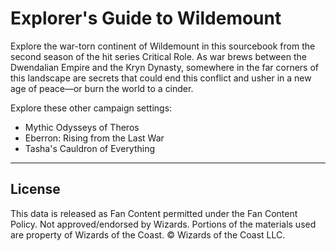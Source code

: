 # Explorer's Guide to Wildemount

Explore the war-torn continent of Wildemount in this sourcebook from the second season of the hit series Critical Role. As war brews between the Dwendalian Empire and the Kryn Dynasty, somewhere in the far corners of this landscape are secrets that could end this conflict and usher in a new age of peace—or burn the world to a cinder.

Explore these other campaign settings:

* Mythic Odysseys of Theros
* Eberron: Rising from the Last War
* Tasha's Cauldron of Everything

---

## License

This data is released as Fan Content permitted under the Fan Content Policy. Not approved/endorsed by Wizards. Portions of the materials used are property of Wizards of the Coast. © Wizards of the Coast LLC.
